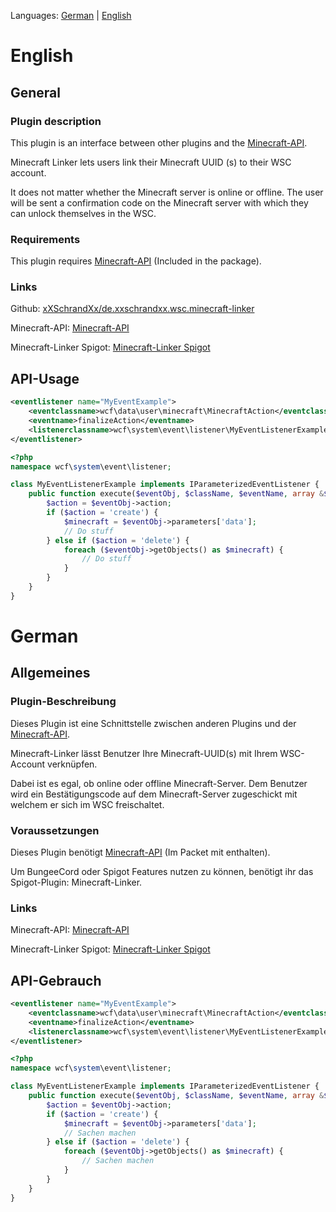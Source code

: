 Languages: [German](#----german) | [English](#----english)
<h1>
    English
</h1>
<h2>
    General
</h2>
<h3>
    Plugin description
</h3>
<p>This plugin is an interface between other plugins and the <a href="https://pluginstore.woltlab.com/file/7077-minecraft-api/">Minecraft-API</a>.</p>
<p>Minecraft Linker lets users link their Minecraft UUID (s) to their WSC account.</p>
<p>It does not matter whether the Minecraft server is online or offline. The user will be sent a confirmation code on the Minecraft server with which they can unlock themselves in the WSC.</p>
<h3>
    Requirements
</h3>
<p>This plugin requires <a href="https://pluginstore.woltlab.com/file/7077-minecraft-api/">Minecraft-API</a> (Included in the package).</p>
<h3>
    Links
</h3>
<p>Github: <a href="https://github.com/xXSchrandXx/de.xxschrandxx.wsc.minecraft-linker">xXSchrandXx/de.xxschrandxx.wsc.minecraft-linker</a></p>
<p>Minecraft-API: <a href="https://pluginstore.woltlab.com/file/7077-minecraft-api/">Minecraft-API</a></p>
<p>Minecraft-Linker Spigot: <a href="https://www.spigotmc.org/resources/minecraft-linker.97871/">Minecraft-Linker Spigot</a></p>
<h2>
    API-Usage
</h2>

```XML
<eventlistener name="MyEventExample">
    <eventclassname>wcf\data\user\minecraft\MinecraftAction</eventclassname>
    <eventname>finalizeAction</eventname>
    <listenerclassname>wcf\system\event\listener\MyEventListenerExample</listenerclassname>
</eventlistener>
```

```PHP
<?php
namespace wcf\system\event\listener;

class MyEventListenerExample implements IParameterizedEventListener {
    public function execute($eventObj, $className, $eventName, array &$parameters) {
        $action = $eventObj->action;
        if ($action = 'create') {
            $minecraft = $eventObj->parameters['data'];
            // Do stuff
        } else if ($action = 'delete') {
            foreach ($eventObj->getObjects() as $minecraft) {
                // Do stuff
            }
        }
    }
}
```
<h1>
    German
</h1>
<h2>
    Allgemeines
</h2>
<h3>
    Plugin-Beschreibung
</h3>
<p>Dieses Plugin ist eine Schnittstelle zwischen anderen Plugins und der <a href="https://pluginstore.woltlab.com/file/7077-minecraft-api/">Minecraft-API</a>.</p>
<p>Minecraft-Linker lässt Benutzer Ihre Minecraft-UUID(s) mit Ihrem WSC-Account verknüpfen.</p>
<p>Dabei ist es egal, ob online oder offline Minecraft-Server. Dem Benutzer wird ein Bestätigungscode auf dem Minecraft-Server zugeschickt mit welchem er sich im WSC freischaltet.</p>
<h3>
    Voraussetzungen
</h3>
<p>Dieses Plugin benötigt <a href="https://pluginstore.woltlab.com/file/7077-minecraft-api/">Minecraft-API</a> (Im Packet mit enthalten).</p>
<p>Um BungeeCord oder Spigot Features nutzen zu können, benötigt ihr das Spigot-Plugin: Minecraft-Linker.</p>
<h3>
    Links
</h3>
<p>Minecraft-API: <a href="https://pluginstore.woltlab.com/file/7077-minecraft-api/">Minecraft-API</a></p>
<p>Minecraft-Linker Spigot: <a href="https://www.spigotmc.org/resources/minecraft-linker.97871/">Minecraft-Linker Spigot</a></p>
<h2>
    API-Gebrauch
</h2>

```XML
<eventlistener name="MyEventExample">
    <eventclassname>wcf\data\user\minecraft\MinecraftAction</eventclassname>
    <eventname>finalizeAction</eventname>
    <listenerclassname>wcf\system\event\listener\MyEventListenerExample</listenerclassname>
</eventlistener>
```

```PHP
<?php
namespace wcf\system\event\listener;

class MyEventListenerExample implements IParameterizedEventListener {
    public function execute($eventObj, $className, $eventName, array &$parameters) {
        $action = $eventObj->action;
        if ($action = 'create') {
            $minecraft = $eventObj->parameters['data'];
            // Sachen machen
        } else if ($action = 'delete') {
            foreach ($eventObj->getObjects() as $minecraft) {
                // Sachen machen
            }
        }
    }
}
```